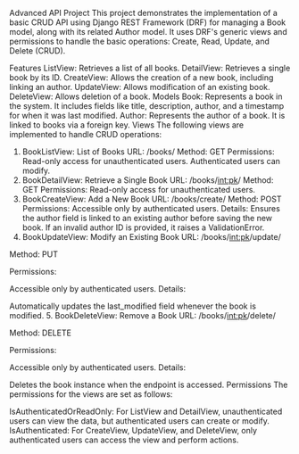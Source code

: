 Advanced API Project
This project demonstrates the implementation of a basic CRUD API using Django REST Framework (DRF) for managing a Book model, along with its related Author model. It uses DRF's generic views and permissions to handle the basic operations: Create, Read, Update, and Delete (CRUD).

Features
ListView: Retrieves a list of all books.
DetailView: Retrieves a single book by its ID.
CreateView: Allows the creation of a new book, including linking an author.
UpdateView: Allows modification of an existing book.
DeleteView: Allows deletion of a book.
Models
Book: Represents a book in the system. It includes fields like title, description, author, and a timestamp for when it was last modified.
Author: Represents the author of a book. It is linked to books via a foreign key.
Views
The following views are implemented to handle CRUD operations:

1. BookListView: List of Books
URL: /books/
Method: GET
Permissions:
Read-only access for unauthenticated users.
Authenticated users can modify.
2. BookDetailView: Retrieve a Single Book
URL: /books/<int:pk>/
Method: GET
Permissions:
Read-only access for unauthenticated users.
3. BookCreateView: Add a New Book
URL: /books/create/
Method: POST
Permissions:
Accessible only by authenticated users.
Details:
Ensures the author field is linked to an existing author before saving the new book.
If an invalid author ID is provided, it raises a ValidationError.
4. BookUpdateView: Modify an Existing Book
URL: /books/<int:pk>/update/

Method: PUT

Permissions:

Accessible only by authenticated users.
Details:

Automatically updates the last_modified field whenever the book is modified.
5. BookDeleteView: Remove a Book
URL: /books/<int:pk>/delete/

Method: DELETE

Permissions:

Accessible only by authenticated users.
Details:

Deletes the book instance when the endpoint is accessed.
Permissions
The permissions for the views are set as follows:

IsAuthenticatedOrReadOnly: For ListView and DetailView, unauthenticated users can view the data, but authenticated users can create or modify.
IsAuthenticated: For CreateView, UpdateView, and DeleteView, only authenticated users can access the view and perform actions.

